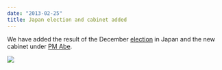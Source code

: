 ```yaml
---
date: "2013-02-25"
title: Japan election and cabinet added
---
```


We have added the result of the December [election](http://dev.parlgov.org/data/jpn/election-parliament/2012-12-16/) in Japan and the new cabinet under [PM Abe](http://dev.parlgov.org/data/jpn/cabinet-party/2012-12-26/).

![](/images/parliament-germany.jpg)
